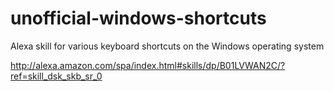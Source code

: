# unofficial-windows-shortcuts
Alexa skill for various keyboard shortcuts on the Windows operating system

http://alexa.amazon.com/spa/index.html#skills/dp/B01LVWAN2C/?ref=skill_dsk_skb_sr_0